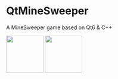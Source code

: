 # QtMineSweeper

A MineSweeper game based on Qt6 & C++

<img src="https://github.com/TinyRain0728/QtMineSweeper/assets/131603687/6be92b73-d31d-4da2-9d26-97e394a65009" width="100px">

<img src="https://github.com/TinyRain0728/QtMineSweeper/assets/131603687/971822dd-dc58-4565-9f42-4f9655179256" width="100px">
